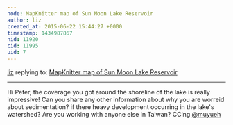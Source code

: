 ```yaml
---
node: MapKnitter map of Sun Moon Lake Reservoir
author: liz
created_at: 2015-06-22 15:44:27 +0000
timestamp: 1434987867
nid: 11920
cid: 11995
uid: 7
---
```




[liz](../profile/liz) replying to: [MapKnitter map of Sun Moon Lake Reservoir](../notes/peteryoung/05-31-2015/mapknitter-map-of-sun-moon-lake-reservoir)

----
Hi Peter, the coverage you got around the shoreline of the lake is really impressive! Can you share any other information about why you are worreid about sedimentation? if there heavy development occurring in the lake's watershed? Are you working with anyone else in Taiwan? CCing [@muyueh](/profile/muyueh)